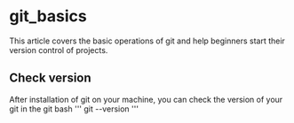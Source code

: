 # git_basics

This article covers the basic operations of git and help beginners start their version control of projects.

## Check version
After installation of git on your machine, you can check the version of your git in the git bash
'''
git --version
'''